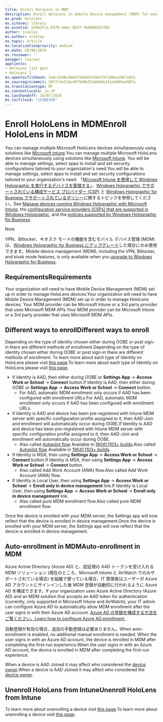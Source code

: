 ```yaml
---
title: Enroll HoloLens in MDM
description: Enroll HoloLens in mobile device management (MDM) for easier management of multiple devices.
ms.prod: hololens
ms.sitesec: library
ms.assetid: 2a9b3fca-8370-44ec-8b57-fb98b8d317b0
author: scooley
ms.author: scooley
ms.topic: article
ms.localizationpriority: medium
ms.date: 10/06/2019
ms.reviewer: ''
manager: laurawi
appliesto:
- HoloLens (1st gen)
- HoloLens 2
ms.openlocfilehash: 5adc1b48c4603f3a9d3145bef4f1d8aa1867a9d1
ms.sourcegitcommit: 5877c3e51de49f949b35ab840a3312a009a4487a
ms.translationtype: MT
ms.contentlocale: ja-JP
ms.lasthandoff: 10/07/2020
ms.locfileid: "11102326"
---
```

# <span data-ttu-id="bfc0e-103">Enroll HoloLens in MDM</span><span class="sxs-lookup"><span data-stu-id="bfc0e-103">Enroll HoloLens in MDM</span></span>

<span data-ttu-id="bfc0e-104">You can manage multiple Microsoft HoloLens devices simultaneously using solutions like [Microsoft Intune](https://docs.microsoft.com/intune/windows-holographic-for-business).</span><span class="sxs-lookup"><span data-stu-id="bfc0e-104">You can manage multiple Microsoft HoloLens devices simultaneously using solutions like [Microsoft Intune](https://docs.microsoft.com/intune/windows-holographic-for-business).</span></span> <span data-ttu-id="bfc0e-105">You will be able to manage settings, select apps to install and set security configurations tailored to your organization's need.</span><span class="sxs-lookup"><span data-stu-id="bfc0e-105">You will be able to manage settings, select apps to install and set security configurations tailored to your organization's need.</span></span> <span data-ttu-id="bfc0e-106">「[Microsoft Intune を使用して Windows Holographic を実行するデバイスを管理する](https://docs.microsoft.com/intune/windows-holographic-for-business)」、[Windows Holographic でサポートされている構成サービス プロバイダー (CSP)](https://msdn.microsoft.com/windows/hardware/commercialize/customize/mdm/configuration-service-provider-reference#hololens) と [Windows Holographic for Business でサポートされているポリシー](https://msdn.microsoft.com/windows/hardware/commercialize/customize/mdm/policy-configuration-service-provider#hololenspolicies)に関するトピックを参照してください。</span><span class="sxs-lookup"><span data-stu-id="bfc0e-106">See [Manage devices running Windows Holographic with Microsoft Intune](https://docs.microsoft.com/intune/windows-holographic-for-business), the [configuration service providers (CSPs) that are supported in Windows Holographic](https://msdn.microsoft.com/windows/hardware/commercialize/customize/mdm/configuration-service-provider-reference#hololens), and the [policies supported by Windows Holographic for Business](https://msdn.microsoft.com/windows/hardware/commercialize/customize/mdm/policy-configuration-service-provider#hololenspolicies).</span></span>

> [!NOTE]
> <span data-ttu-id="bfc0e-107">VPN、Bitlocker、キオスク モードの機能を含むモバイル デバイス管理 (MDM) は、[Windows Holographic for Business にアップグレード](hololens1-upgrade-enterprise.md)した場合にのみ使用できます。</span><span class="sxs-lookup"><span data-stu-id="bfc0e-107">Mobile device management (MDM), including the VPN, Bitlocker, and kiosk mode features, is only available when you [upgrade to Windows Holographic for Business](hololens1-upgrade-enterprise.md).</span></span>

## <span data-ttu-id="bfc0e-108">Requirements</span><span class="sxs-lookup"><span data-stu-id="bfc0e-108">Requirements</span></span>

 <span data-ttu-id="bfc0e-109">Your organization will need to have Mobile Device Management (MDM) set up in order to manage HoloLens devices.</span><span class="sxs-lookup"><span data-stu-id="bfc0e-109">Your organization will need to have Mobile Device Management (MDM) set up in order to manage HoloLens devices.</span></span> <span data-ttu-id="bfc0e-110">Your MDM provider can be Microsoft Intune or a 3rd party provider that uses Microsoft MDM APIs.</span><span class="sxs-lookup"><span data-stu-id="bfc0e-110">Your MDM provider can be Microsoft Intune or a 3rd party provider that uses Microsoft MDM APIs.</span></span>
 
## <span data-ttu-id="bfc0e-111">Different ways to enroll</span><span class="sxs-lookup"><span data-stu-id="bfc0e-111">Different ways to enroll</span></span>

<span data-ttu-id="bfc0e-112">Depending on the type of identity chosen either during OOBE or post sign-in there are different methods of enrollment.</span><span class="sxs-lookup"><span data-stu-id="bfc0e-112">Depending on the type of identity chosen either during OOBE or post sign-in there are different methods of enrollment.</span></span> <span data-ttu-id="bfc0e-113">To learn more about each type of Identity on HoloLens please visit [this page](hololens-identity.md).</span><span class="sxs-lookup"><span data-stu-id="bfc0e-113">To learn more about each type of Identity on HoloLens please visit [this page](hololens-identity.md).</span></span>

- <span data-ttu-id="bfc0e-114">If Identity is AAD, then either during OOBE or **Settings App** -> **Access Work or School** -> **Connect** button.</span><span class="sxs-lookup"><span data-stu-id="bfc0e-114">If Identity is AAD, then either during OOBE or **Settings App** -> **Access Work or School** -> **Connect** button.</span></span>
    - <span data-ttu-id="bfc0e-115">For AAD, automatic MDM enrollment only occurs if AAD has been configured with enrollment URLs.</span><span class="sxs-lookup"><span data-stu-id="bfc0e-115">For AAD, automatic MDM enrollment only occurs if AAD has been configured with enrollment URLs.</span></span>
- <span data-ttu-id="bfc0e-116">If Identity is AAD and device has been pre-registered with Intune MDM server with specific configuration profile assigned to it, then AAD-Join and enrollment will automatically occur during OOBE.</span><span class="sxs-lookup"><span data-stu-id="bfc0e-116">If Identity is AAD and device has been pre-registered with Intune MDM server with specific configuration profile assigned to it, then AAD-Join and enrollment will automatically occur during OOBE.</span></span>
    - <span data-ttu-id="bfc0e-117">Also called [Autopilot flow](hololens2-autopilot.md) Available in [19041.1103+ builds](hololens-release-notes.md#windows-holographic-version-2004).</span><span class="sxs-lookup"><span data-stu-id="bfc0e-117">Also called [Autopilot flow](hololens2-autopilot.md) Available in [19041.1103+ builds](hololens-release-notes.md#windows-holographic-version-2004).</span></span>
- <span data-ttu-id="bfc0e-118">If Identity is MSA, then using **Settings App** -> **Access Work or School** -> **Connect** button.</span><span class="sxs-lookup"><span data-stu-id="bfc0e-118">If Identity is MSA, then using **Settings App** -> **Access Work or School** -> **Connect** button.</span></span>
    - <span data-ttu-id="bfc0e-119">Also called Add Work Account (AWA) flow.</span><span class="sxs-lookup"><span data-stu-id="bfc0e-119">Also called Add Work Account (AWA) flow.</span></span>
- <span data-ttu-id="bfc0e-120">If Identity is Local User, then using **Settings App** -> **Access Work or School** -> **Enroll only in device management** link.</span><span class="sxs-lookup"><span data-stu-id="bfc0e-120">If Identity is Local User, then using **Settings App** -> **Access Work or School** -> **Enroll only in device management** link.</span></span>
    - <span data-ttu-id="bfc0e-121">Also called pure MDM enrollment flow.</span><span class="sxs-lookup"><span data-stu-id="bfc0e-121">Also called pure MDM enrollment flow.</span></span>

<span data-ttu-id="bfc0e-122">Once the device is enrolled with your MDM server, the Settings app will now reflect that the device is enrolled in device management.</span><span class="sxs-lookup"><span data-stu-id="bfc0e-122">Once the device is enrolled with your MDM server, the Settings app will now reflect that the device is enrolled in device management.</span></span>

## <span data-ttu-id="bfc0e-123">Auto-enrollment in MDM</span><span class="sxs-lookup"><span data-stu-id="bfc0e-123">Auto-enrollment in MDM</span></span>

<span data-ttu-id="bfc0e-124">Azure Active Directory (Azure AD) と、認証用の AAD トークンを受け入れる MDM ソリューション (現在のところ、Microsoft Intune と AirWatch でのみサポートされている場合) を組織で使っている場合、IT 管理者はユーザーが Azure AD アカウントにサインインした後 MDM 登録が自動的に行われるように Azure AD を構成できます。</span><span class="sxs-lookup"><span data-stu-id="bfc0e-124">If your organization uses Azure Active Directory (Azure AD) and an MDM solution that accepts an AAD token for authentication (currently, only supported in Microsoft Intune and AirWatch), your IT admin can configure Azure AD to automatically allow MDM enrollment after the user signs in with their Azure AD account.</span></span> [<span data-ttu-id="bfc0e-125">Azure AD の登録を構成する方法をご覧ください。</span><span class="sxs-lookup"><span data-stu-id="bfc0e-125">Learn how to configure Azure AD enrollment.</span></span>](https://docs.microsoft.com/mem/intune/enrollment/windows-enroll#enable-windows-10-automatic-enrollment)

<span data-ttu-id="bfc0e-126">自動登録が有効な場合、追加の手動登録は必要ありません。</span><span class="sxs-lookup"><span data-stu-id="bfc0e-126">When auto-enrollment is enabled, no additional manual enrollment is needed.</span></span> <span data-ttu-id="bfc0e-127">When the user signs in with an Azure AD account, the device is enrolled in MDM after completing the first-run experience.</span><span class="sxs-lookup"><span data-stu-id="bfc0e-127">When the user signs in with an Azure AD account, the device is enrolled in MDM after completing the first-run experience.</span></span>

<span data-ttu-id="bfc0e-128">When a device is AAD Joined it may affect who considered the [device owner](security-adminless-os.md#device-owner).</span><span class="sxs-lookup"><span data-stu-id="bfc0e-128">When a device is AAD Joined it may affect who considered the [device owner](security-adminless-os.md#device-owner).</span></span>

## <span data-ttu-id="bfc0e-129">Unenroll HoloLens from Intune</span><span class="sxs-lookup"><span data-stu-id="bfc0e-129">Unenroll HoloLens from Intune</span></span>

<span data-ttu-id="bfc0e-130">To learn more about unenrolling a device visit [this page](https://docs.microsoft.com/windows/client-management/mdm/disconnecting-from-mdm-unenrollment).</span><span class="sxs-lookup"><span data-stu-id="bfc0e-130">To learn more about unenrolling a device visit [this page](https://docs.microsoft.com/windows/client-management/mdm/disconnecting-from-mdm-unenrollment).</span></span> 
